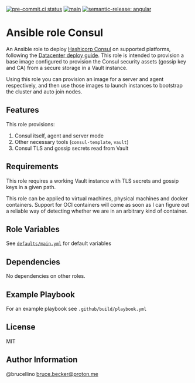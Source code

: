 [![pre-commit.ci status](https://results.pre-commit.ci/badge/github/brucellino/ansible-role-consul/main.svg)](https://results.pre-commit.ci/latest/github/brucellino/ansible-role-consul/main) [![main](https://github.com/brucellino/ansible-role-consul/actions/workflows/main.yml/badge.svg)](https://github.com/brucellino/ansible-role-consul/actions/workflows/main.yml) [![semantic-release: angular](https://img.shields.io/badge/semantic--release-conventional-e10079?logo=semantic-release)](https://github.com/semantic-release/semantic-release)

# Ansible role Consul

<!-- A brief description of the role goes here. -->
An Ansible role to deploy [Hashicorp Consul](https://consul.io) on supported platforms, following the [Datacenter deploy guide](https://learn.hashicorp.com/tutorials/consul/deployment-guide?in=consul/production-deploy).
This role is intended to provision a base image configured to provision the Consul security assets (gossip key and CA) from a secure storage in a Vault instance.

Using this role you can provision an image for a server and agent respectively, and then use those images to launch instances to bootstrap the cluster and auto join nodes.

## Features

This role provisions:

1. Consul itself, agent and server mode
2. Other necessary tools (`consul-template`, `vault`)
3. Consul TLS and gossip secrets  read from Vault

## Requirements

<!-- Any pre-requisites that may not be covered by Ansible itself or the role should
be mentioned here. For instance, if the role uses the EC2 module, it may be a
good idea to mention in this section that the boto package is required. -->
This role requires a working Vault instance with TLS secrets and gossip keys in a given path.

This role can be applied to virtual machines, physical machines and docker containers.
Support for OCI containers will come as soon as I can figure out a reliable way of detecting whether we are in an arbitrary kind of container.
<!--

Could either use /.dockerenv or /.containerenv or docker in /proc/1/cgroup
See https://stackoverflow.com/questions/23513045/how-to-check-if-a-process-is-running-inside-docker-container
 -->

## Role Variables

<!-- A description of the settable variables for this role should go here, including
any variables that are in defaults/main.yml, vars/main.yml, and any variables
that can/should be set via parameters to the role. Any variables that are read
from other roles and/or the global scope (ie. hostvars, group vars, etc.) should
be mentioned here as well. -->

See [`defaults/main.yml`](defaults/main.yml) for default variables

## Dependencies

<!-- A list of other roles hosted on Galaxy should go here, plus any details in
regards to parameters that may need to be set for other roles, or variables that
are used from other roles. -->
No dependencies on other roles.

## Example Playbook

For an example playbook see `.github/build/playbook.yml`

## License

MIT

## Author Information

<!-- An optional section for the role authors to include contact information, or a
website (HTML is not allowed). -->
@brucellino <bruce.becker@proton.me>
